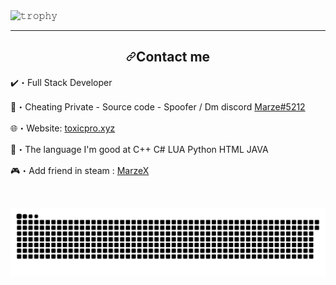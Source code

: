 




<img src="https://camo.githubusercontent.com/da8b188827c93661b4c2a87df1fea80de0bfd1749777cf3b1a8d9b2649aacf76/68747470733a2f2f6769746875622d70726f66696c652d74726f7068792e76657263656c2e6170702f3f757365726e616d653d72796f2d6d6126636f6c756d6e3d38266d617267696e2d773d3230266d617267696e2d683d30266e6f2d62673d74727565266e6f2d6672616d653d74727565267468656d653d746f6b796f6e69676874" alt="𝚝𝚛𝚘𝚙𝚑𝚢" data-canonical-src="https://github-profile-trophy.vercel.app/?username=ryo-ma&amp;column=8&amp;margin-w=20&amp;margin-h=0&amp;no-bg=true&amp;no-frame=true&amp;theme=tokyonight" style="max-width: 100%;">



<hr>


<h2 align="center" dir="auto"><a id="user-content-contact-me" class="anchor" aria-hidden="true" href="#contact-me"><svg class="octicon octicon-link" viewBox="0 0 16 16" version="1.1" width="16" height="16" aria-hidden="true"><path fill-rule="evenodd" d="M7.775 3.275a.75.75 0 001.06 1.06l1.25-1.25a2 2 0 112.83 2.83l-2.5 2.5a2 2 0 01-2.83 0 .75.75 0 00-1.06 1.06 3.5 3.5 0 004.95 0l2.5-2.5a3.5 3.5 0 00-4.95-4.95l-1.25 1.25zm-4.69 9.64a2 2 0 010-2.83l2.5-2.5a2 2 0 012.83 0 .75.75 0 001.06-1.06 3.5 3.5 0 00-4.95 0l-2.5 2.5a3.5 3.5 0 004.95 4.95l1.25-1.25a.75.75 0 00-1.06-1.06l-1.25 1.25a2 2 0 01-2.83 0z"></path></svg></a>Contact me</h2>


<p dir="auto"><g-emoji class="g-emoji" alias="heavy_check_mark" fallback-src="https://github.githubassets.com/images/icons/emoji/unicode/2714.png">✔️</g-emoji>・Full Stack Developer</p>
<p dir="auto"><g-emoji class="g-emoji" alias="envelope_with_arrow" fallback-src="https://github.githubassets.com/images/icons/emoji/unicode/1f4e9.png">📩</g-emoji>・Cheating Private - Source code - Spoofer / Dm discord <a href="https://discord.com/users/943374631644045363" rel="nofollow">Marze#5212</a></p>
<p dir="auto"><g-emoji class="g-emoji" alias="globe_with_meridians" fallback-src="https://github.githubassets.com/images/icons/emoji/unicode/1f310.png">🌐</g-emoji>・Website: <a href="https://toxicpro.xyz/" rel="nofollow">toxicpro.xyz</a></p>
<p dir="auto"><g-emoji class="g-emoji" alias="postbox" fallback-src="https://github.githubassets.com/images/icons/emoji/unicode/1f4ee.png">📮</g-emoji>・The language I'm good at C++  C#  LUA  Python  HTML JAVA</p>
<p dir="auto"><g-emoji class="g-emoji" alias="video_game" fallback-src="https://github.githubassets.com/images/icons/emoji/unicode/1f3ae.png">🎮</g-emoji>・Add friend in steam : <a href="https://steamcommunity.com/id/MxrzeX/" rel="nofollow">MarzeX</a></p>
<p dir="auto"><br></p>


<p dir="auto"><a target="_blank" rel="noopener noreferrer" href="https://www.youtube.com/channel/UChOccFRfJ-61YKk8sInJV6Q"><img src="https://github.com/MarzeX/MarzeX/blob/Markyx/Marze-snake.svg" alt="Snake animation" style="max-width: 100%;"></a></p>

<!--
**MarzeX/MarzeX** is a ✨ _special_ ✨ repository because its `README.md` (this file) appears on your GitHub profile.

Here are some ideas to get you started:

- 🔭 I’m currently working on ...
- 🌱 I’m currently learning ...
- 👯 I’m looking to collaborate on ...
- 🤔 I’m looking for help with ...
- 💬 Ask me about ...
- 📫 How to reach me: ...
- 😄 Pronouns: ...
- ⚡ Fun fact: ...
-->
